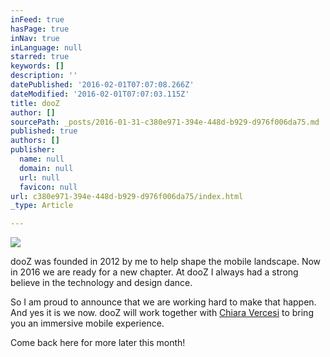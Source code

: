 ```yaml
---
inFeed: true
hasPage: true
inNav: true
inLanguage: null
starred: true
keywords: []
description: ''
datePublished: '2016-02-01T07:07:08.266Z'
dateModified: '2016-02-01T07:07:03.115Z'
title: dooZ
author: []
sourcePath: _posts/2016-01-31-c380e971-394e-448d-b929-d976f006da75.md
published: true
authors: []
publisher:
  name: null
  domain: null
  url: null
  favicon: null
url: c380e971-394e-448d-b929-d976f006da75/index.html
_type: Article

---
```

![](https://the-grid-user-content.s3-us-west-2.amazonaws.com/ac50ce03-337f-4075-8c62-f539ee57bd52.png)

dooZ was founded in 2012 by me to help shape the mobile landscape. Now in 2016 we are ready for a new chapter. At dooZ I always had a strong believe in the technology and design dance. 

So I am proud to announce that we are working hard to make that happen. And yes it is we now. dooZ will work together with  [Chiara Vercesi][0] to bring you an immersive mobile experience.

Come back here for more later this month!

[0]: https://www.behance.net/chiaravercesi